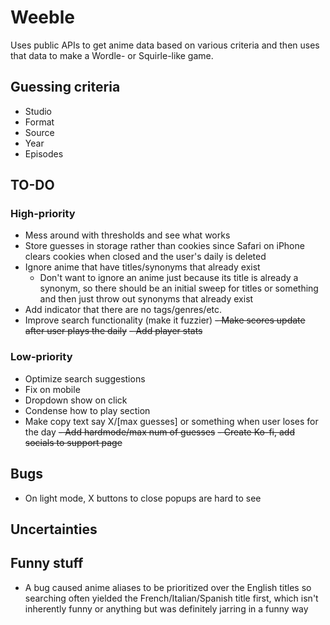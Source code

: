 # Weeble

Uses public APIs to get anime data based on various criteria and then uses that
data to make a Wordle- or Squirle-like game.

## Guessing criteria

- Studio
- Format
- Source
- Year
- Episodes

## TO-DO

### High-priority

- Mess around with thresholds and see what works
- Store guesses in storage rather than cookies since Safari on iPhone clears
  cookies when closed and the user's daily is deleted
- Ignore anime that have titles/synonyms that already exist
  - Don't want to ignore an anime just because its title is already a synonym,
    so there should be an initial sweep for titles or something and then just
    throw out synonyms that already exist
- Add indicator that there are no tags/genres/etc.
- Improve search functionality (make it fuzzier)
~~- Make scores update after user plays the daily~~
~~- Add player stats~~

### Low-priority

- Optimize search suggestions
- Fix on mobile
- Dropdown show on click
- Condense how to play section
- Make copy text say X/[max guesses] or something when user loses for the day
~~- Add hardmode/max num of guesses~~
~~- Create Ko-fi, add socials to support page~~

## Bugs
- On light mode, X buttons to close popups are hard to see

## Uncertainties

## Funny stuff

- A bug caused anime aliases to be prioritized over the English titles so
  searching often yielded the French/Italian/Spanish title first, which isn't
  inherently funny or anything but was definitely jarring in a funny way

